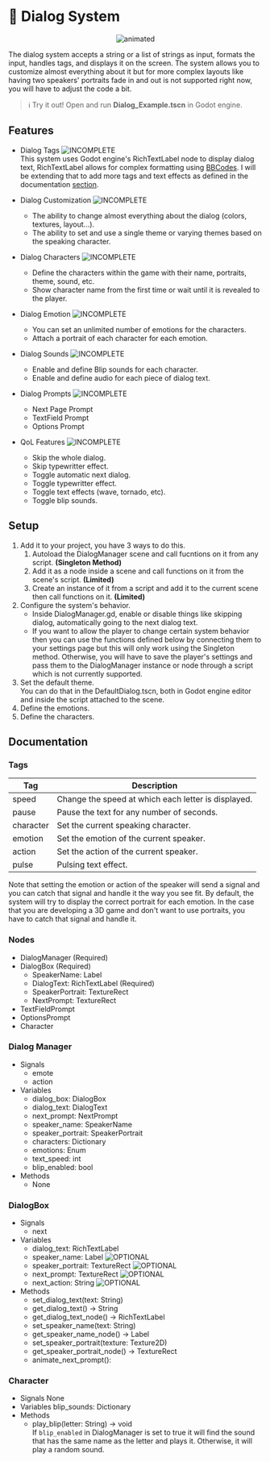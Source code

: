 # 💬 Dialog System

<p align="center">
  <img src="https://github.com/noufbmdev/Godot-Systems/assets/53019688/762553ac-b8b9-406e-8a96-1a14c7ea114f" alt="animated" />
</p>
The dialog system accepts a string or a list of strings as input, formats the input, handles tags,
and displays it on the screen. The system allows you to customize almost everything about it but for
more complex layouts like having two speakers' portraits fade in and out is not supported right now,
you will have to adjust the code a bit.

> ℹ️ Try it out!
> Open and run **Dialog_Example.tscn** in Godot engine.

## Features
- Dialog Tags ![INCOMPLETE](https://img.shields.io/badge/Incomplete-orange)
<br/>This system uses Godot engine's RichTextLabel node to display dialog text, RichTextLabel allows for
complex formatting using [BBCodes](https://docs.godotengine.org/en/stable/tutorials/ui/bbcode_in_richtextlabel.html).
I will be extending that to add more tags and text effects as defined in the documentation [section](#tags).
- Dialog Customization ![INCOMPLETE](https://img.shields.io/badge/Incomplete-orange)
	- The ability to change almost everything about the dialog (colors, textures, layout...).
	- The ability to set and use a single theme or varying themes based on the speaking character.
- Dialog Characters ![INCOMPLETE](https://img.shields.io/badge/Incomplete-orange)
	- Define the characters within the game with their name, portraits, theme, sound, etc.
	- Show character name from the first time or wait until it is revealed to the player.
- Dialog Emotion ![INCOMPLETE](https://img.shields.io/badge/Incomplete-orange)
	- You can set an unlimited number of emotions for the characters.
	- Attach a portrait of each character for each emotion.
	
- Dialog Sounds ![INCOMPLETE](https://img.shields.io/badge/Incomplete-orange)
	- Enable and define Blip sounds for each character.
	- Enable and define audio for each piece of dialog text.
- Dialog Prompts ![INCOMPLETE](https://img.shields.io/badge/Incomplete-orange)
	- Next Page Prompt
	- TextField Prompt
	- Options Prompt
- QoL Features ![INCOMPLETE](https://img.shields.io/badge/Incomplete-orange)
	- Skip the whole dialog.
	- Skip typewritter effect.
	- Toggle automatic next dialog.
	- Toggle typewritter effect.
	- Toggle text effects (wave, tornado, etc).
	- Toggle blip sounds.

## Setup
1. Add it to your project, you have 3 ways to do this.
	1. Autoload the DialogManager scene and call fucntions on it from any script. **(Singleton Method)**
	2. Add it as a node inside a scene and call functions on it from the scene's script. **(Limited)**
	3. Create an instance of it from a script and add it to the current scene then call functions on it. **(Limited)**
2. Configure the system's behavior.
	- Inside DialogManager.gd, enable or disable things like skipping dialog, automatically going
	to the next dialog text.
	- If you want to allow the player to change certain system behavior then you can use the functions
	defined below by connecting them to your settings page but this will only work using the Singleton method.
	Otherwise, you will have to save the player's settings and pass them to the DialogManager instance or node
	through a script which is not currently supported.
3. Set the default theme.
<br/>You can do that in the DefaultDialog.tscn, both in Godot engine editor and inside the script
attached to the scene.
4. Define the emotions.
5. Define the characters.

## Documentation
### Tags
| Tag       | Description                                         |
|-----------|-----------------------------------------------------|
| speed     | Change the speed at which each letter is displayed. |
| pause     | Pause the text for any number of seconds.           |
| character | Set the current speaking character.                 |
| emotion   | Set the emotion of the current speaker.             |
| action    | Set the action of the current speaker.              |
| pulse     | Pulsing text effect.                                |

Note that setting the emotion or action of the speaker will send a signal and you can catch that
signal and handle it the way you see fit. By default, the system will try to display the correct
portrait for each emotion. In the case that you are developing a 3D game and don't want to use
portraits, you have to catch that signal and handle it.

### Nodes
- DialogManager (Required)
- DialogBox (Required)
	- SpeakerName: Label
	- DialogText: RichTextLabel (Required)
	- SpeakerPortrait: TextureRect
	- NextPrompt: TextureRect
- TextFieldPrompt
- OptionsPrompt
- Character

### Dialog Manager
- Signals
	- emote
	- action
- Variables
	- dialog_box: DialogBox
	- dialog_text: DialogText
	- next_prompt: NextPrompt
	- speaker_name: SpeakerName
	- speaker_portrait: SpeakerPortrait
	- characters: Dictionary
	- emotions: Enum
	- text_speed: int
	- blip_enabled: bool
- Methods
	- None

### DialogBox
- Signals
	- next
- Variables
	- dialog_text: RichTextLabel
	- speaker_name: Label
	![OPTIONAL](https://img.shields.io/badge/Optional-purple)
	- speaker_portrait: TextureRect
	![OPTIONAL](https://img.shields.io/badge/Optional-purple)
	- next_prompt: TextureRect
	![OPTIONAL](https://img.shields.io/badge/Optional-purple)
	- next_action: String
	![OPTIONAL](https://img.shields.io/badge/Optional-purple)
- Methods
	- set_dialog_text(text: String)
	- get_dialog_text() -> String
	- get_dialog_text_node() -> RichTextLabel
	- set_speaker_name(text: String)
	- get_speaker_name_node() -> Label
	- set_speaker_portrait(texture: Texture2D)
	- get_speaker_portrait_node() -> TextureRect
	- animate_next_prompt():

### Character
- Signals
	None
- Variables
	blip_sounds: Dictionary
- Methods
	- play_blip(letter: String) -> void
	<br/>If `blip_enabled` in DialogManager is set to true it will find the sound that has
	the same name as the letter and plays it. Otherwise, it will play a random sound.
